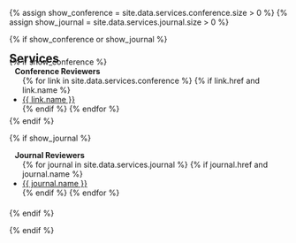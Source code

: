 {% assign show_conference = site.data.services.conference.size > 0 %}
{% assign show_journal = site.data.services.journal.size > 0 %}

{% if show_conference or show_journal %}
<h2 id="services" style="margin: 2px 0px -15px;">Services</h2>

<div class="services">
  {% if show_conference %}
    <h4 style="margin:0 10px 0;">Conference Reviewers</h4>
    <ul style="margin:0 0 5px;">
      {% for link in site.data.services.conference %}
        {% if link.href and link.name %}
          <li>
            <a href="{{ link.href }}"><autocolor>{{ link.name }}</autocolor></a>
          </li>
        {% endif %}
      {% endfor %}
    </ul>
  {% endif %}

  {% if show_journal %}
    <h4 style="margin:0 10px 0;">Journal Reviewers</h4>
    <ul style="margin:0 0 20px;">
      {% for journal in site.data.services.journal %}
        {% if journal.href and journal.name %}
          <li>
            <a href="{{ journal.href }}"><autocolor>{{ journal.name }}</autocolor></a>
          </li>
        {% endif %}
      {% endfor %}
    </ul>
  {% endif %}
</div>

{% endif %}

